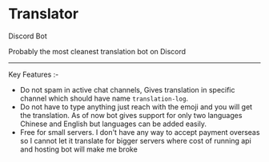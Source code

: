 # Translator
Discord Bot

Probably the most cleanest translation bot on Discord

---

Key Features :-

- Do not spam in active chat channels, Gives translation in specific channel which should have name `translation-log`.
- Do not have to type anything just reach with the emoji and you will get the translation. As of now bot gives support for only two languages Chinese and English but languages can be added easily.
- Free for small servers. I don't have any way to accept payment overseas so I cannot let it translate for bigger servers where cost of running api and hosting bot will make me broke
